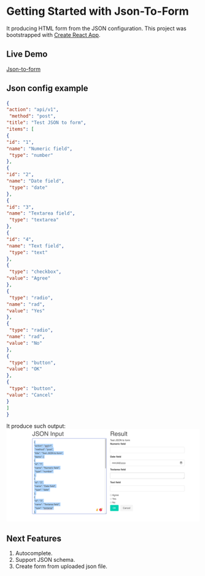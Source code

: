 # Getting Started with Json-To-Form
It producing HTML form from the JSON configuration.
This project was bootstrapped with [Create React App](https://github.com/facebook/create-react-app).

## Live Demo
[Json-to-form](https://json-to-form-45b59.web.app/)

## Json config example
```json
{
"action": "api/v1",
 "method": "post",
"title": "Test JSON to form",
"items": [
{
"id": "1",
"name": "Numeric field",
 "type": "number"
},
{
"id": "2",
"name": "Date field",
 "type": "date"
},
{
"id": "3",
"name": "Textarea field",
 "type": "textarea"
},
{
"id": "4",
"name": "Text field",
 "type": "text"
},
{
 "type": "checkbox",
"value": "Agree"
},
{
 "type": "radio",
"name": "rad",
"value": "Yes"
},
{
 "type": "radio",
"name": "rad",
"value": "No"
},
{
 "type": "button",
"value": "OK"
},
{
 "type": "button",
"value": "Cancel"
}
]
}
```
It produce such output:
![title](public/screenshot.png)

## Next Features
1.  Autocomplete.
2.  Support JSON schema.
3.  Create form from uploaded json file.

